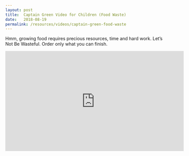 ```yaml
---
layout: post
title:  Captain Green Video for Children (Food Waste)
date:   2018-08-19
permalink: /resources/videos/captain-green-food-waste
---
```



Hmm, growing food requires precious resources, time and hard work. Let’s Not Be Wasteful. Order only what you can finish.

<div class="bp-youtube">
      <iframe width="560" height="315" src="https://www.youtube.com/embed/IiqU5J7SNQc" frameborder="0" allow="autoplay; encrypted-media" allowfullscreen></iframe>
</div>
